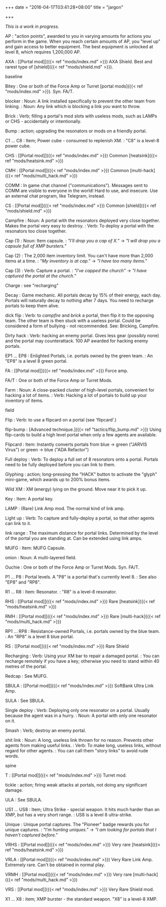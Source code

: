 +++
date = "2016-04-17T03:41:28+08:00"
title = "jargon"

+++

*This is a work in progress.*

AP
: "action points", awarded to you in varying amounts for actions you perform in the game. When you reach certain amounts of AP, you "level up" and gain access to better equipment. The best equipment is unlocked at level 8, which requires 1,200,000 AP.

AXA
: [[Portal mod]]({{< ref "mods/index.md" >}}) AXA Shield. Best and rarest type of [shield]({{< ref "mods/shield.md" >}}).

baseline

Bitey
: One or both of the Force Amp or Turret [portal mods]({{< ref "mods/index.md" >}}). Syn. FA/T.

blocker
: Noun: A link installed specifically to prevent the other team from linking.
: Noun: Any link which is blocking a link you want to throw.

Brick
: Verb; filling a portal's mod slots with useless mods, such as LAMPs or CHS - accidentally or intentionally.

Bump
: action; upgrading the resonators or mods on a friendly portal.

C1 ... C8
: Item; Power cube - consumed to replenish XM.
: "C8" is a level-8 power cube.

CHS
: [[Portal mod]]({{< ref "mods/index.md" >}}) Common [heatsink]({{< ref "mods/heatsink.md" >}})

CMH
: [[Portal mod]]({{< ref "mods/index.md" >}}) Common [multi-hack]({{< ref "mods/multi_hack.md" >}})

COMM
: In game chat channel ("communications"). Messages sent to COMM are visible to everyone in the world! Hard to use, and insecure. Use an external chat program, like Telegram, instead.

CS
: [[Portal mod]]({{< ref "mods/index.md" >}}) Common [shield]({{< ref "mods/shield.md" >}})

Campfire
: Noun: A portal with the resonators deployed very close together. Makes the portal very easy to destroy.
: Verb: To deploy a portal with the resonators too close together.

Cap (1)
: Noun: Item capsule.
: *"I'll drop you a cap of X."* -> *"I will drop you a capsule full of XMP bursters."*

Cap (2)
: The 2,000 item inventory limit. You can't have more than 2,000 items at a time.
: *"My inventory is at cap."* -> *"I have too many items."*

Cap (3)
: Verb: Capture a portal.
: *"I've capped the church"* -> *"I have captured the portal at the church."*

Charge
: see "recharging"

Decay
: Game mechanic. All portals decay by 15% of their energy, each day. Portals will naturally decay to nothing after 7 days. You need to recharge portals to keep them alive.

dick flip
: Verb: to *campfire* and *brick* a portal, then flip it to the opposing team. The other team is then stuck with a useless portal. Could be considered a form of bullying - not recommended. See: Bricking, Campfire.

Dirty hack
: Verb: hacking an enemy portal. Gives less gear (possibly none) and the portal may counterattack.  100 AP awarded for hacking enemy portals.

EP1 ... EP8
: Enlighted Portals, i.e. portals owned by the green team.
: An "EP8" is a level 8 green portal.

FA
: [[Portal mod]]({{< ref "mods/index.md" >}}) Force amp.

FA/T
: One or both of the Force Amp or Turret Mods.

Farm
: Noun: A close-packed cluster of high-level portals, convenient for hacking a lot of items.
: Verb: Hacking a lot of portals to build up your inventory of items.

field

Flip
: Verb: to use a flipcard on a portal (see 'flipcard'.)

flip-bump
: [Advanced technique.]({{< ref "tactics/flip_bump.md" >}}) Using flip-cards to build a high level portal when only a few agents are available.

Flipcard
: Item: Instantly converts portals from blue -> green ("JARVIS Virus") or green -> blue ("ADA Refactor")

Full deploy
: Verb: To deploy a full set of 8 resonators onto a portal. Portals need to be fully deployed before you can link to them.

Glyphing
: action; long-pressing the "HACK" button to activate the "glyph" mini-game, which awards up to 200% bonus items.

Wild XM
: XM (energy) lying on the ground. Move near it to pick it up.

Key
: Item: A portal key.

LAMP
: (Rare) Link Amp mod. The normal kind of link amp.

Light up
: Verb: To capture and fully-deploy a portal, so that other agents can link to it.

link range
: The maximum distance for portal links. Determined by the level of the portal you are standing at. Can be extended using link amps.

MUFG
: Item: MUFG Capsule.

onion
: Noun: A multi-layered field.

Ouchie
: One or both of the Force Amp or Turret Mods. Syn. FA/T.

P1 ... P8
: Portal levels. A "P8" is a portal that's currently level 8.
: See also "EP8" and "RP8".

R1 ... R8
: Item: Resonator.
: "R8" is a level-8 resonator.

RHS
: [[Portal mod]]({{< ref "mods/index.md" >}}) Rare [heatsink]({{< ref "mods/heatsink.md" >}})

RMH
: [[Portal mod]]({{< ref "mods/index.md" >}}) Rare [multi-hack]({{< ref "mods/multi_hack.md" >}})

RP1 ... RP8
: Resistance-owned Portals, i.e. portals owned by the blue team.
: An "RP8" is a level 8 blue portal.

RS
: [[Portal mod]]({{< ref "mods/index.md" >}}) Rare Shield

Recharging
: Verb: Using your XM bar to repair a damaged portal.
: You can recharge remotely if you have a key; otherwise you need to stand within 40 metres of the portal.

Redcap
: See MUFG.

SBULA
: [[Portal mod]]({{< ref "mods/index.md" >}}) SoftBank Ultra Link Amp.

SULA
: See SBULA.

Single deploy
: Verb: Deploying only one resonator on a portal. Usually because the agent was in a hurry.
: Noun: A portal with only one resonator on it.

Smash
: Verb; destroy an enemy portal.


shit link
: Noun: A long, useless link thrown for no reason. Prevents other agents from making useful links.
: Verb: To make long, useless links, without regard for other agents.
: You can call them "story links" to avoid rude words.

spine

T
: [[Portal mod]]({{< ref "mods/index.md" >}}) Turret mod.

tickle
: action; firing weak attacks at portals, not doing any significant damage.

ULA
: See SBULA.

US1 ... US8
: Item; Ultra Strike - special weapon. It hits much harder than an XMP, but has a very short range.
: US8 is a level 8 ultra-strike.

Unique
: Unique portal captures. The "Pioneer" badge rewards you for unique captures.
: *"I'm hunting uniques."* -> *"I am looking for portals that I haven't captured before."*

VRHS
: [[Portal mod]]({{< ref "mods/index.md" >}}) Very rare [heatsink]({{< ref "mods/heatsink.md" >}})

VRLA
: [[Portal mod]]({{< ref "mods/index.md" >}}) Very Rare Link Amp. Extremely rare. Can't be obtained in normal play.

VRMH
: [[Portal mod]]({{< ref "mods/index.md" >}}) Very rare [multi-hack]({{< ref "mods/multi_hack.md" >}})

VRS
: [[Portal mod]]({{< ref "mods/index.md" >}}) Very Rare Shield mod.

X1 ... X8
: item; XMP burster - the standard weapon. "X8" is a level-8 XMP.


